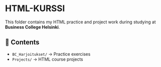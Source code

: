 # HTML-KURSSI  

This folder contains my HTML practice and project work during studying at **Business College Helsinki**.  

## 📂 Contents  

- `BC_Harjoitukset/` → Practice exercises  
- `Projects/` → HTML course projects  
